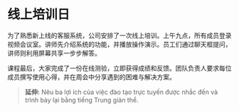 # 线上培训日

为了熟悉新上线的客服系统，公司安排了一次线上培训。上午九点，所有成员登录视频会议室。讲师先介绍系统的功能，并播放操作演示。员工们通过聊天框提问，讲师则利用屏幕共享一步步解答。

课程最后，大家完成了一份在线测验，立即获得成绩和反馈。团队负责人要求每位成员撰写使用心得，并在周会中分享遇到的困难与解决方案。

> **延伸:** Nêu ba lợi ích của việc đào tạo trực tuyến được nhắc đến và trình bày lại bằng tiếng Trung giản thể.
